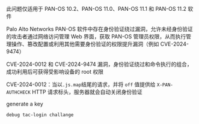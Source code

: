此问题仅适用于 PAN-OS 10.2、PAN-OS 11.0、PAN-OS 11.1 和 PAN-OS 11.2 软件

Palo Alto Networks PAN-OS 软件中存在身份验证绕过漏洞，允许未经身份验证的攻击者通过网络访问管理 Web 界面，获取 PAN-OS 管理员权限，从而执行管理操作、篡改配置或利用其他需要身份验证的权限提升漏洞（例如 CVE-2024-9474）

CVE-2024-0012 和 CVE-2024-9474 漏洞，身份验证绕过和命令执行的组合，成功利用后可获得受影响设备的 root 权限



CVE-2024-0012：当以`.js.map`结尾的请求，并将 `off` 值提供给 `X-PAN-AUTHCHECK` HTTP 请求标头，服务器就会自动关闭身份验证



generate a key

```
debug tac-login challange
```


